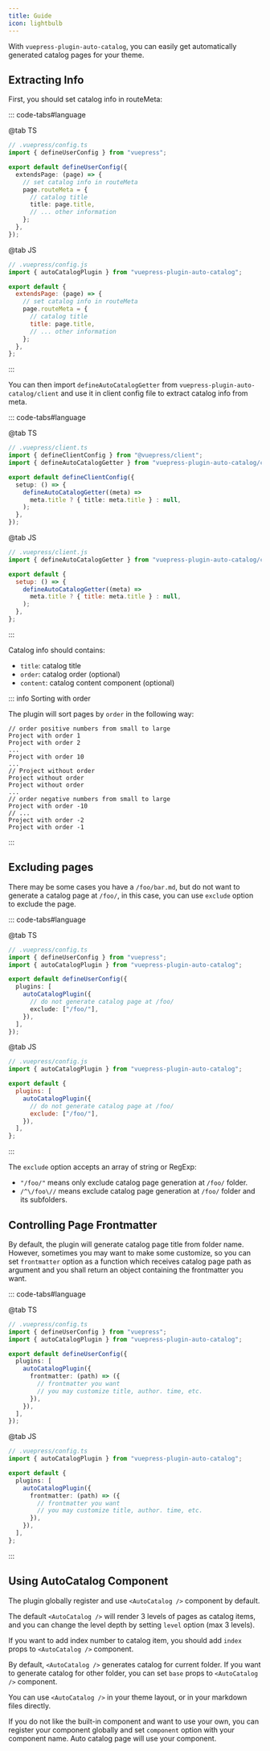 ```yaml
---
title: Guide
icon: lightbulb
---
```


With `vuepress-plugin-auto-catalog`, you can easily get automatically generated catalog pages for your theme.

<!-- more -->

## Extracting Info

First, you should set catalog info in routeMeta:

::: code-tabs#language

@tab TS

```ts
// .vuepress/config.ts
import { defineUserConfig } from "vuepress";

export default defineUserConfig({
  extendsPage: (page) => {
    // set catalog info in routeMeta
    page.routeMeta = {
      // catalog title
      title: page.title,
      // ... other information
    };
  },
});
```

@tab JS

```js
// .vuepress/config.js
import { autoCatalogPlugin } from "vuepress-plugin-auto-catalog";

export default {
  extendsPage: (page) => {
    // set catalog info in routeMeta
    page.routeMeta = {
      // catalog title
      title: page.title,
      // ... other information
    };
  },
};
```

:::

You can then import `defineAutoCatalogGetter` from `vuepress-plugin-auto-catalog/client` and use it in client config file to extract catalog info from meta.

::: code-tabs#language

@tab TS

```ts
// .vuepress/client.ts
import { defineClientConfig } from "@vuepress/client";
import { defineAutoCatalogGetter } from "vuepress-plugin-auto-catalog/client";

export default defineClientConfig({
  setup: () => {
    defineAutoCatalogGetter((meta) =>
      meta.title ? { title: meta.title } : null,
    );
  },
});
```

@tab JS

```js
// .vuepress/client.js
import { defineAutoCatalogGetter } from "vuepress-plugin-auto-catalog/client";

export default {
  setup: () => {
    defineAutoCatalogGetter((meta) =>
      meta.title ? { title: meta.title } : null,
    );
  },
};
```

:::

Catalog info should contains:

- `title`: catalog title
- `order`: catalog order (optional)
- `content`: catalog content component (optional)

::: info Sorting with order

The plugin will sort pages by `order` in the following way:

```:no-line-numbers
// order positive numbers from small to large
Project with order 1
Project with order 2
...
Project with order 10
...
// Project without order
Project without order
Project without order
...
// order negative numbers from small to large
Project with order -10
// ...
Project with order -2
Project with order -1
```

:::

## Excluding pages

There may be some cases you have a `/foo/bar.md`, but do not want to generate a catalog page at `/foo/`, in this case, you can use `exclude` option to exclude the page.

::: code-tabs#language

@tab TS

```ts
// .vuepress/config.ts
import { defineUserConfig } from "vuepress";
import { autoCatalogPlugin } from "vuepress-plugin-auto-catalog";

export default defineUserConfig({
  plugins: [
    autoCatalogPlugin({
      // do not generate catalog page at /foo/
      exclude: ["/foo/"],
    }),
  ],
});
```

@tab JS

```js
// .vuepress/config.js
import { autoCatalogPlugin } from "vuepress-plugin-auto-catalog";

export default {
  plugins: [
    autoCatalogPlugin({
      // do not generate catalog page at /foo/
      exclude: ["/foo/"],
    }),
  ],
};
```

:::

The `exclude` option accepts an array of string or RegExp:

- `"/foo/"` means only exclude catalog page generation at `/foo/` folder.
- `/^\/foo\//` means exclude catalog page generation at `/foo/` folder and its subfolders.

## Controlling Page Frontmatter

By default, the plugin will generate catalog page title from folder name. However, sometimes you may want to make some customize, so you can set `frontmatter` option as a function which receives catalog page path as argument and you shall return an object containing the frontmatter you want.

::: code-tabs#language

@tab TS

```ts
// .vuepress/config.ts
import { defineUserConfig } from "vuepress";
import { autoCatalogPlugin } from "vuepress-plugin-auto-catalog";

export default defineUserConfig({
  plugins: [
    autoCatalogPlugin({
      frontmatter: (path) => ({
        // frontmatter you want
        // you may customize title, author. time, etc.
      }),
    }),
  ],
});
```

@tab JS

```ts
// .vuepress/config.ts
import { autoCatalogPlugin } from "vuepress-plugin-auto-catalog";

export default {
  plugins: [
    autoCatalogPlugin({
      frontmatter: (path) => ({
        // frontmatter you want
        // you may customize title, author. time, etc.
      }),
    }),
  ],
};
```

:::

## Using AutoCatalog Component

The plugin globally register and use `<AutoCatalog />` component by default.

The default `<AutoCatalog />` will render 3 levels of pages as catalog items, and you can change the level depth by setting `level` option (max 3 levels).

If you want to add index number to catalog item, you should add `index` props to `<AutoCatalog />` component.

By default, `<AutoCatalog />` generates catalog for current folder. If you want to generate catalog for other folder, you can set `base` props to `<AutoCatalog />` component.

You can use `<AutoCatalog />` in your theme layout, or in your markdown files directly.

If you do not like the built-in component and want to use your own, you can register your component globally and set `component` option with your component name. Auto catalog page will use your component.
